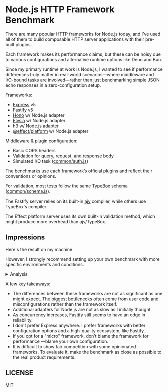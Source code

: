 # Node.js HTTP Framework Benchmark

There are many popular HTTP frameworks for Node.js today, and I’ve used all of them to build composable HTTP server applications with their pre-built plugins.

Each framework makes its performance claims, but these can be noisy due to various configurations and alternative runtime options like Deno and Bun.

Since my primary runtime at work is Node.js, I wanted to see if performance differences truly matter in real-world scenarios—where middleware and I/O-bound tasks are involved—rather than just benchmarking simple JSON echo responses in a zero-configuration setup.

Frameworks:

- [Express](https://expressjs.com/) v5
- [Fastify](https://fastify.dev/) v5
- [Hono](https://hono.dev/) w/ Node.js adapter
- [Elysia](https://elysiajs.com/) w/ Node.js adapter
- [h3](https://h3.unjs.io/) w/ Node.js adapter
- [@effect/platform](https://effect.website/docs/platform/introduction/) w/ Node.js adapter

Middleware & plugin configuration:

- Basic CORS headers
- Validation for query, request, and response body
- Simulated I/O task ([common/auth.js](src/common/auth.js))

The benchmarks use each framework’s official plugins and reflect their conventions or opinions.

For validation, most tests follow the same [TypeBox](https://github.com/sinclairzx81/typebox) schema ([common/schema.js](src/common/schema.js)).

The Fastify server relies on its built-in [ajv](https://ajv.js.org/) compiler, while others use TypeBox's compiler.

The Effect platform server uses its own built-in validation method, which might produce more overhead than ajv/TypeBox.

## Impressions

Here's the result on my machine.

However, I strongly recommend setting up your own benchmark with more specific environments and conditions.

<details>
<summary>Analysis</summary>

(Runned on Node.js 23.9, Linux x86_64 Intel CPU machine)

![output](https://github.com/user-attachments/assets/80475fd9-3055-4f5f-9c13-078279bb897f)

</details>

A few key takeaways:

- The differences between these frameworks are not as significant as one might expect. The biggest bottlenecks often come from user code and misconfigurations rather than the framework itself.
- Additional adapters for Node.js are not as slow as I initially thought.
- As concurrency increases, Fastify still seems to have an edge in reliability.
- I don't prefer Express anywhere. I prefer frameworks with better configuration options and a high-quality ecosystem, like Fastify.
- If you opt for a "micro" framework, don’t blame the framework for performance —blame your own configuration.
- It is difficult to show fair competition with some opinionated frameworks. To evaluate it, make the benchmark as close as possible to the real product requirements.

## LICENSE

MIT
